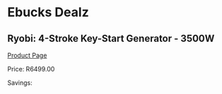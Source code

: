 
# Ebucks Dealz
## Ryobi: 4-Stroke Key-Start Generator - 3500W
[Product Page](https://www.ebucks.com/web/shop/productSelected.do?prodId=339976966&catId=870841698)

Price: R6499.00

Savings: 


	